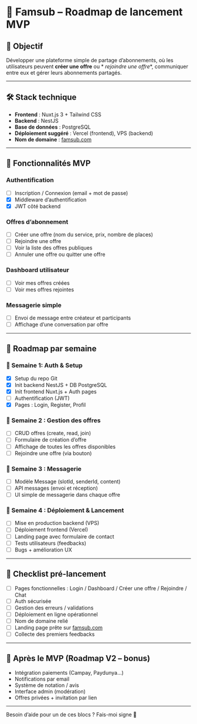 # 🚀 Famsub – Roadmap de lancement MVP

## 🎯 Objectif

Développer une plateforme simple de partage d’abonnements, où les utilisateurs peuvent **créer une offre** ou *
*rejoindre une offre**, communiquer entre eux et gérer leurs abonnements partagés.

---

## 🛠️ Stack technique

- **Frontend** : Nuxt.js 3 + Tailwind CSS
- **Backend** : NestJS
- **Base de données** : PostgreSQL
- **Déploiement suggéré** : Vercel (frontend), VPS (backend)
- **Nom de domaine** : [famsub.com](https://famsub.com)

---

## 🧱 Fonctionnalités MVP

### Authentification

- [ ] Inscription / Connexion (email + mot de passe)
- [x] Middleware d’authentification
- [x] JWT côté backend

### Offres d’abonnement

- [ ] Créer une offre (nom du service, prix, nombre de places)
- [ ] Rejoindre une offre
- [ ] Voir la liste des offres publiques
- [ ] Annuler une offre ou quitter une offre

### Dashboard utilisateur

- [ ] Voir mes offres créées
- [ ] Voir mes offres rejointes

### Messagerie simple

- [ ] Envoi de message entre créateur et participants
- [ ] Affichage d’une conversation par offre

---

## 📅 Roadmap par semaine

### 🔹 Semaine 1: Auth & Setup

- [x] Setup du repo Git
- [x] Init backend NestJS + DB PostgreSQL
- [x] Init frontend Nuxt.js + Auth pages
- [ ] Authentification (JWT)
- [x] Pages : Login, Register, Profil

### 🔹 Semaine 2 : Gestion des offres

- [ ] CRUD offres (create, read, join)
- [ ] Formulaire de création d’offre
- [ ] Affichage de toutes les offres disponibles
- [ ] Rejoindre une offre (via bouton)

### 🔹 Semaine 3 : Messagerie

- [ ] Modèle Message (slotId, senderId, content)
- [ ] API messages (envoi et réception)
- [ ] UI simple de messagerie dans chaque offre

### 🔹 Semaine 4 : Déploiement & Lancement

- [ ] Mise en production backend (VPS)
- [ ] Déploiement frontend (Vercel)
- [ ] Landing page avec formulaire de contact
- [ ] Tests utilisateurs (feedbacks)
- [ ] Bugs + amélioration UX

---

## 🧪 Checklist pré-lancement

- [ ] Pages fonctionnelles : Login / Dashboard / Créer une offre / Rejoindre / Chat
- [ ] Auth sécurisée
- [ ] Gestion des erreurs / validations
- [ ] Déploiement en ligne opérationnel
- [ ] Nom de domaine relié
- [ ] Landing page prête sur [famsub.com](https://famsub.com)
- [ ] Collecte des premiers feedbacks

---

## 🚀 Après le MVP (Roadmap V2 – bonus)

- Intégration paiements (Campay, Paydunya…)
- Notifications par email
- Système de notation / avis
- Interface admin (modération)
- Offres privées + invitation par lien

---

Besoin d’aide pour un de ces blocs ? Fais-moi signe 💬
